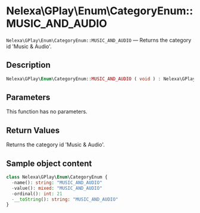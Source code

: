 # Nelexa\GPlay\Enum\CategoryEnum::MUSIC_AND_AUDIO
`Nelexa\GPlay\Enum\CategoryEnum::MUSIC_AND_AUDIO` — Returns the category id 'Music & Audio'.

## Description
```php
Nelexa\GPlay\Enum\CategoryEnum::MUSIC_AND_AUDIO ( void ) : Nelexa\GPlay\Enum\CategoryEnum
```

## Parameters
This function has no parameters.

## Return Values
Returns the category id 'Music & Audio'.

## Sample object content
```php
class Nelexa\GPlay\Enum\CategoryEnum {
  -name(): string: "MUSIC_AND_AUDIO"
  -value(): mixed: "MUSIC_AND_AUDIO"
  -ordinal(): int: 21
  -__toString(): string: "MUSIC_AND_AUDIO"
}
```
